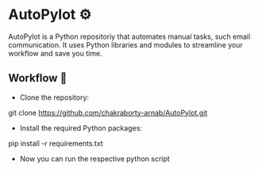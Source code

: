 # AutoPylot :gear:

AutoPylot is a Python repositoriy that automates manual tasks, such email communication. It uses Python libraries and modules to streamline your workflow and save you time.

## Workflow :rocket:

- Clone the repository:

git clone https://github.com/chakraborty-arnab/AutoPylot.git

- Install the required Python packages:

pip install -r requirements.txt

- Now you can run the respective python script
